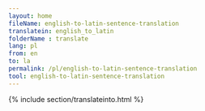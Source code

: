 ```yaml
---
layout: home
fileName: english-to-latin-sentence-translation
translatein: english_to_latin
folderName : translate
lang: pl
from: en
to: la
permalink: /pl/english-to-latin-sentence-translation
tool: english-to-latin-sentence-translation
---
```

{% include section/translateinto.html %}